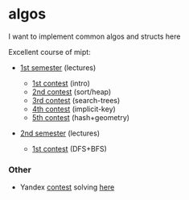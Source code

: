 # algos

I want to implement common algos and structs here

Excellent course of mipt:

- [1st semester](https://www.youtube.com/playlist?list=PL4_hYwCyhAvZtI5h-e2FBGLiygrGDWji0) (lectures)
  - [1st contest](https://contest.yandex.ru/contest/39267/problems/) (intro)
  - [2nd contest](https://contest.yandex.ru/contest/39322/problems/) (sort/heap)
  - [3rd contest](https://contest.yandex.ru/contest/41252/problems/) (search-trees)
  - [4th contest](https://contest.yandex.ru/contest/42391/problems/) (implicit-key)
  - [5th contest](https://contest.yandex.ru/contest/43492/problems/) (hash+geometry)

- [2nd semester](https://www.youtube.com/playlist?list=PL4_hYwCyhAvZZ_DqJ7mS_xyG_AsyerfdB) (lectures)
  - [1st contest](https://contest.yandex.ru/contest/45723/problems/) (DFS+BFS)


### Other
 - Yandex [contest](https://contest.yandex.ru/contest/28412/problems) solving [here](algos/yandex)